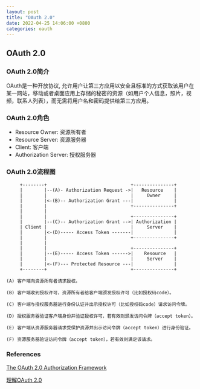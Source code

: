 ```yaml
---
layout: post
title: "OAuth 2.0"
date: 2022-04-25 14:06:00 +0800
categories: oauth
---
```


## OAuth 2.0

### OAuth 2.0简介

OAuth是一种开放协议, 允许用户让第三方应用以安全且标准的方式获取该用户在某一网站，移动或者桌面应用上存储的秘密的资源（如用户个人信息，照片，视频，联系人列表），而无需将用户名和密码提供给第三方应用。

### OAuth 2.0角色

- Resource Owner: 资源所有者
- Resource Server: 资源服务器
- Client: 客户端
- Authorization Server: 授权服务器

### OAuth 2.0流程图

```
     +--------+                               +---------------+
     |        |--(A)- Authorization Request ->|   Resource    |
     |        |                               |     Owner     |
     |        |<-(B)-- Authorization Grant ---|               |
     |        |                               +---------------+
     |        |
     |        |                               +---------------+
     |        |--(C)-- Authorization Grant -->| Authorization |
     | Client |                               |     Server    |
     |        |<-(D)----- Access Token -------|               |
     |        |                               +---------------+
     |        |
     |        |                               +---------------+
     |        |--(E)----- Access Token ------>|    Resource   |
     |        |                               |     Server    |
     |        |<-(F)--- Protected Resource ---|               |
     +--------+                               +---------------+

(A) 客户端向资源所有者请求授权。

(B) 客户端收到授权许可，资源所有者给客户端颁发授权许可（比如授权码code）。

(C) 客户端与授权服务器进行身份认证并出示授权许可（比如授权码code）请求访问令牌。

(D) 授权服务器验证客户端身份并验证授权许可，若有效则颁发访问令牌（accept token）。

(E) 客户端从资源服务器请求受保护资源并出示访问令牌（accept token）进行身份验证。

(F) 资源服务器验证访问令牌（accept token），若有效则满足该请求。
```

### References

[The OAuth 2.0 Authorization Framework](https://datatracker.ietf.org/doc/html/rfc6749)

[理解OAuth 2.0](https://www.ruanyifeng.com/blog/2014/05/oauth_2_0.html)